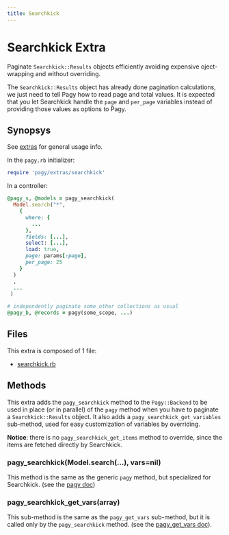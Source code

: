 ```yaml
---
title: Searchkick
---
```

# Searchkick Extra

Paginate `Searchkick::Results` objects efficiently avoiding expensive oject-wrapping and without overriding.

The `Searchkick::Results` object has already done pagination calculations, we just need to tell Pagy how to read page and total values. It is expected that you let Searchkick handle the `page` and `per_page` variables instead of providing those values as options to Pagy.

## Synopsys

See [extras](../extras.md) for general usage info.

In the `pagy.rb` initializer:

```ruby
require 'pagy/extras/searchkick'
```

In a controller:

```ruby
@pagy_s, @models = pagy_searchkick(
  Model.search("*",
    {
      where: {
        ...
      },
      fields: [...],
      select: [...],
      load: true,
      page: params[:page],
      per_page: 25
    }
  )
  ,
  ...
 )

# independently paginate some other collections as usual
@pagy_b, @records = pagy(some_scope, ...)
```

## Files

This extra is composed of 1 file:

- [searchkick.rb](https://github.com/ddnexus/pagy/blob/master/lib/pagy/extras/searchkick.rb)

## Methods

This extra adds the `pagy_searchkick` method to the `Pagy::Backend` to be used in place (or in parallel) of the `pagy` method when you have to paginate a `Searchkick::Results` object. It also adds a `pagy_searchkick_get_variables` sub-method, used for easy customization of variables by overriding.

**Notice**: there is no `pagy_searchkick_get_items` method to override, since the items are fetched directly by Searchkick.

### pagy_searchkick(Model.search(...), vars=nil)

This method is the same as the generic `pagy` method, but specialized for Searchkick. (see the [pagy doc](../api/backend.md#pagycollection-varsnil))

### pagy_searchkick_get_vars(array)

This sub-method is the same as the `pagy_get_vars` sub-method, but it is called only by the `pagy_searchkick` method. (see the [pagy_get_vars doc](../api/backend.md#pagy_get_varscollection-vars)).
